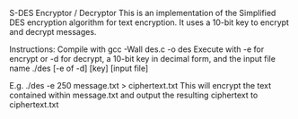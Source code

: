 S-DES Encryptor / Decryptor
This is an implementation of the Simplified DES encryption algorithm for text encryption.
It uses a 10-bit key to encrypt and decrypt messages.

Instructions:
Compile with
gcc -Wall des.c -o des
Execute with -e for encrypt or -d for decrypt, a 10-bit key in decimal form, and the input file name
./des [-e of -d] [key] [input file]

E.g. ./des -e 250 message.txt > ciphertext.txt
This will encrypt the text contained within message.txt and output the resulting ciphertext to ciphertext.txt
